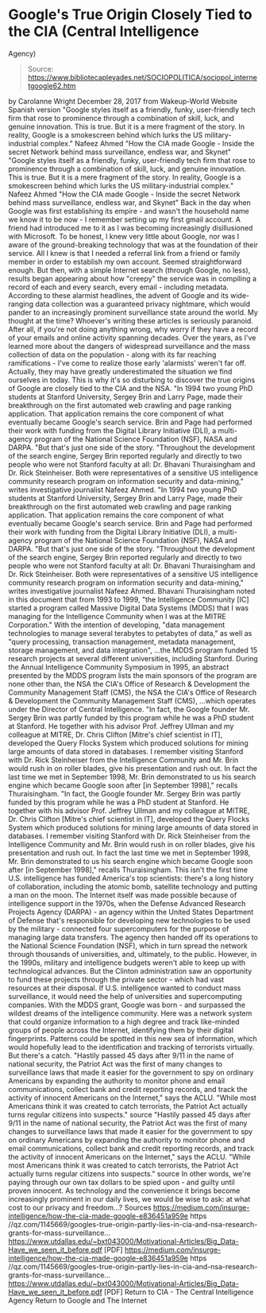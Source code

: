 # Google's True Origin Closely Tied to the CIA (Central Intelligence 
Agency)

> Source: https://www.bibliotecapleyades.net/SOCIOPOLITICA/sociopol_internetgoogle62.htm

by Carolanne Wright December 28, 2017 from Wakeup-World Website
Spanish version
"Google styles itself as a friendly, funky, user-friendly tech firm that rose to prominence through a combination of skill, luck, and genuine innovation. This is true. But it is a mere fragment of the story. In reality, Google is a smokescreen behind which lurks the US military-industrial complex." Nafeez Ahmed "How the CIA made Google - Inside the secret Network behind mass surveillance, endless war, and Skynet"
"Google styles itself as a friendly, funky, user-friendly tech firm that rose to prominence through a combination of skill, luck, and genuine innovation.
This is true.
But it is a mere fragment of the story. In reality, Google is a smokescreen behind which lurks the US military-industrial complex."
Nafeez Ahmed
"How the CIA made Google - Inside the secret Network behind mass surveillance, endless war, and Skynet"
Back in the day when Google was first establishing its empire - and wasn't the household name we know it to be now - I remember setting up my first gmail account.
A friend had introduced me to it as I was becoming increasingly disillusioned with Microsoft. To be honest, I knew very little about Google, nor was I aware of the ground-breaking technology that was at the foundation of their service.
All I knew is that I needed a referral link from a friend or family member in order to establish my own account. Seemed straightforward enough.
But then, with a simple Internet search (through Google, no less), results began appearing about how "creepy" the service was in compiling a record of each and every search, every email - including metadata.
According to these alarmist headlines, the advent of Google and its wide-ranging data collection was a guaranteed privacy nightmare, which would pander to an increasingly prominent surveillance state around the world.
My thought at the time?
Whoever's writing these articles is seriously paranoid. After all, if you're not doing anything wrong, why worry if they have a record of your emails and online activity spanning decades.
Over the years, as I've learned more about the dangers of widespread surveillance and the mass collection of data on the population - along with its far reaching ramifications - I've come to realize those early 'alarmists' weren't far off.
Actually, they may have greatly underestimated the situation we find ourselves in today.
This is why it's so disturbing to discover the true origins of Google are closely tied to the CIA and the NSA.
"In 1994 two young PhD students at Stanford University, Sergey Brin and Larry Page, made their breakthrough on the first automated web crawling and page ranking application. That application remains the core component of what eventually became Google's search service. Brin and Page had performed their work with funding from the Digital Library Initiative (DLI), a multi-agency program of the National Science Foundation (NSF), NASA and DARPA. "But that's just one side of the story. "Throughout the development of the search engine, Sergey Brin reported regularly and directly to two people who were not Stanford faculty at all: Dr. Bhavani Thuraisingham and Dr. Rick Steinheiser. Both were representatives of a sensitive US intelligence community research program on information security and data-mining," writes investigative journalist Nafeez Ahmed.
"In 1994 two young PhD students at Stanford University, Sergey Brin and Larry Page, made their breakthrough on the first automated web crawling and page ranking application.
That application remains the core component of what eventually became Google's search service.
Brin and Page had performed their work with funding from the Digital Library Initiative (DLI), a multi-agency program of the National Science Foundation (NSF), NASA and DARPA.
"But that's just one side of the story.
"Throughout the development of the search engine, Sergey Brin reported regularly and directly to two people who were not Stanford faculty at all:
Dr. Bhavani Thuraisingham and Dr. Rick Steinheiser.
Both were representatives of a sensitive US intelligence community research program on information security and data-mining," writes investigative journalist Nafeez Ahmed.
Bhavani Thuraisingham noted in this document that from 1993 to 1999,
"the Intelligence Community [IC] started a program called Massive Digital Data Systems (MDDS) that I was managing for the Intelligence Community when I was at the MITRE Corporation."
With the intention of developing,
"data management technologies to manage several terabytes to petabytes of data," as well as "query processing, transaction management, metadata management, storage management, and data integration",
...the MDDS program funded 15 research projects at several different universities, including Stanford.
During the Annual Intelligence Community Symposium in 1995, an abstract presented by the MDDS program lists the main sponsors of the program are none other than,
the NSA the CIA's Office of Research & Development the Community Management Staff (CMS),
the NSA
the CIA's Office of Research & Development
the Community Management Staff (CMS),
...which operates under the Director of Central Intelligence.
"In fact, the Google founder Mr. Sergey Brin was partly funded by this program while he was a PhD student at Stanford. He together with his advisor Prof. Jeffrey Ullman and my colleague at MITRE, Dr. Chris Clifton [Mitre's chief scientist in IT], developed the Query Flocks System which produced solutions for mining large amounts of data stored in databases. I remember visiting Stanford with Dr. Rick Steinheiser from the Intelligence Community and Mr. Brin would rush in on roller blades, give his presentation and rush out. In fact the last time we met in September 1998, Mr. Brin demonstrated to us his search engine which became Google soon after [in September 1998]," recalls Thuraisingham.
"In fact, the Google founder Mr. Sergey Brin was partly funded by this program while he was a PhD student at Stanford.
He together with his advisor Prof. Jeffrey Ullman and my colleague at MITRE, Dr. Chris Clifton [Mitre's chief scientist in IT], developed the Query Flocks System which produced solutions for mining large amounts of data stored in databases.
I remember visiting Stanford with Dr. Rick Steinheiser from the Intelligence Community and Mr. Brin would rush in on roller blades, give his presentation and rush out.
In fact the last time we met in September 1998, Mr. Brin demonstrated to us his search engine which became Google soon after [in September 1998]," recalls Thuraisingham.
This isn't the first time U.S. intelligence has funded America's top scientists:
there's a long history of collaboration, including the atomic bomb, satellite technology and putting a man on the moon.
The Internet itself was made possible because of intelligence support in the 1970s, when the Defense Advanced Research Projects Agency (DARPA) - an agency within the United States Department of Defense that's responsible for developing new technologies to be used by the military - connected four supercomputers for the purpose of managing large data transfers.
The agency then handed off its operations to the National Science Foundation (NSF), which in turn spread the network through thousands of universities, and, ultimately, to the public.
However, in the 1990s, military and intelligence budgets weren't able to keep up with technological advances.
But the Clinton administration saw an opportunity to fund these projects through the private sector - which had vast resources at their disposal. If U.S. intelligence wanted to conduct mass surveillance, it would need the help of universities and supercomputing companies.
With the MDDS grant, Google was born - and surpassed the wildest dreams of the intelligence community.
Here was a network system that could organize information to a high degree and track like-minded groups of people across the Internet, identifying them by their digital fingerprints.
Patterns could be spotted in this new sea of information, which would hopefully lead to the identification and tracking of terrorists virtually.
But there's a catch.
"Hastily passed 45 days after 9/11 in the name of national security, the Patriot Act was the first of many changes to surveillance laws that made it easier for the government to spy on ordinary Americans by expanding the authority to monitor phone and email communications, collect bank and credit reporting records, and track the activity of innocent Americans on the Internet," says the ACLU. "While most Americans think it was created to catch terrorists, the Patriot Act actually turns regular citizens into suspects." source
"Hastily passed 45 days after 9/11 in the name of national security, the Patriot Act was the first of many changes to surveillance laws that made it easier for the government to spy on ordinary Americans by expanding the authority to monitor phone and email communications, collect bank and credit reporting records, and track the activity of innocent Americans on the Internet," says the ACLU.
"While most Americans think it was created to catch terrorists, the Patriot Act actually turns regular citizens into suspects."
source
In other words, we're paying through our own tax dollars to be spied upon - and guilty until proven innocent.
As technology and the convenience it brings become increasingly prominent in our daily lives, we would be wise to ask:
at what cost to our privacy and freedom...?
Sources
https://medium.com/insurge-intelligence/how-the-cia-made-google-e836451a959e https //qz.com/1145669/googles-true-origin-partly-lies-in-cia-and-nsa-research-grants-for-mass-surveillance... https://www.utdallas.edu/~bxt043000/Motivational-Articles/Big_Data-Have_we_seen_it_before.pdf [PDF]
https://medium.com/insurge-intelligence/how-the-cia-made-google-e836451a959e
https //qz.com/1145669/googles-true-origin-partly-lies-in-cia-and-nsa-research-grants-for-mass-surveillance...
https://www.utdallas.edu/~bxt043000/Motivational-Articles/Big_Data-Have_we_seen_it_before.pdf [PDF]
Return to CIA - The Central Intelligence Agency
Return to Google and The Internet
